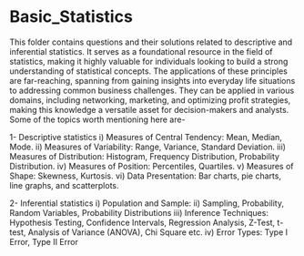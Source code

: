 # Basic_Statistics
This folder contains questions and their solutions related to descriptive and inferential statistics. It serves as a foundational resource in the field of statistics, making it highly valuable for individuals looking to build a strong understanding of statistical concepts. The applications of these principles are far-reaching, spanning from gaining insights into everyday life situations to addressing common business challenges. They can be applied in various domains, including networking, marketing, and optimizing profit strategies, making this knowledge a versatile asset for decision-makers and analysts.
Some of the topics worth mentioning here are-

1- Descriptive statistics
i) Measures of Central Tendency: Mean, Median, Mode.
ii) Measures of Variability: Range, Variance, Standard Deviation.
iii) Measures of Distribution: Histogram, Frequency Distribution, Probability Distribution.
iv) Measures of Position: Percentiles, Quartiles.
v) Measures of Shape: Skewness, Kurtosis.
vi) Data Presentation: Bar charts, pie charts, line graphs, and scatterplots.

2- Inferential statistics
i) Population and Sample:
ii) Sampling, Probability, Random Variables, Probability Distributions
iii) Inference Techniques: Hypothesis Testing, Confidence Intervals, Regression Analysis, Z-Test, t-test, Analysis of Variance (ANOVA), Chi Square etc.
iv) Error Types: Type I Error, Type II Error

